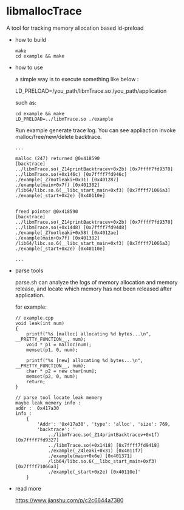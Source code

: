 # libmallocTrace
A tool for tracking memory allocation based ld-preload

* how to build
    ```
    make
    cd example && make
    ```

* how to use

    a simple way is to execute something like below : 

    LD_PRELOAD=/you_path/libmTrace.so /you_path/application

    such as:
    ```
    cd example && make
    LD_PRELOAD=../libmTrace.so ./example
    ```

    Run example generate trace log. You can see appliaction invoke malloc/free/new/delete backtrace.
    ```
    ... 

    malloc (247) returned @0x418590
    [backtrace]
    ../libmTrace.so(_Z14printBacktracev+0x2b) [0x7ffff7fd9370]
    ../libmTrace.so(+0x146c) [0x7ffff7fd946c]
    ./example(_Z7notleaki+0x31) [0x401287]
    ./example(main+0x7f) [0x401382]
    /lib64/libc.so.6(__libc_start_main+0xf3) [0x7ffff71066a3]
    ./example(_start+0x2e) [0x40110e]


    freed pointer @0x418590
    [backtrace]
    ../libmTrace.so(_Z14printBacktracev+0x2b) [0x7ffff7fd9370]
    ../libmTrace.so(+0x14d8) [0x7ffff7fd94d8]
    ./example(_Z7notleaki+0x58) [0x4012ae]
    ./example(main+0x7f) [0x401382]
    /lib64/libc.so.6(__libc_start_main+0xf3) [0x7ffff71066a3]
    ./example(_start+0x2e) [0x40110e]

    ...

    ```

* parse tools 

    parse.sh can analyze the logs of memory allocation and memory release, and locate which memory has not been released after application.

    for example:

    ```
    // example.cpp 
    void leak(int num)
    {
        printf("%s [malloc] allocating %d bytes...\n", __PRETTY_FUNCTION__, num);
        void * p1 = malloc(num);
        memset(p1, 0, num);

        printf("%s [new] allocating %d bytes...\n", __PRETTY_FUNCTION__, num);
        char * p2 = new char[num];
        memset(p2, 0, num);
        return;
    }
    ```

    ```
    // parse tool locate leak memery
    maybe leak memery info :
    addr :  0x417a30
    info :  
        {
            'Addr': '0x417a30', 'type': 'alloc', 'size': 769, 
            'backtrace': '
                ../libmTrace.so(_Z14printBacktracev+0x1f) [0x7ffff7fd9327]
                ../libmTrace.so(+0x1418) [0x7ffff7fd9418]
                ./example(_Z4leaki+0x31) [0x4011f7]
                ./example(main+0x6e) [0x401371]
                /lib64/libc.so.6(__libc_start_main+0xf3) [0x7ffff71066a3]
                ./example(_start+0x2e) [0x40110e]'
        }
    ```

* read more

    https://www.jianshu.com/p/c2c6644a7380